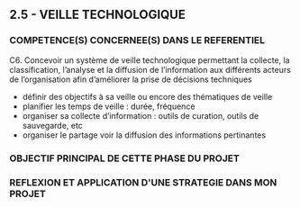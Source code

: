 ## 2.5 - VEILLE TECHNOLOGIQUE

### COMPETENCE(S) CONCERNEE(S) DANS LE REFERENTIEL

C6. Concevoir un système de veille technologique permettant la collecte, la classification, l’analyse et la diffusion de l’information aux différents acteurs de l’organisation afin d’améliorer la prise de décisions techniques
- définir des objectifs à sa veille ou encore des thématiques de veille
- planifier les temps de veille : durée, fréquence
- organiser sa collecte d’information : outils de curation, outils de sauvegarde, etc
- organiser le partage voir la diffusion des informations pertinantes



### OBJECTIF PRINCIPAL DE CETTE PHASE DU PROJET


### REFLEXION ET APPLICATION D'UNE STRATEGIE DANS MON PROJET

